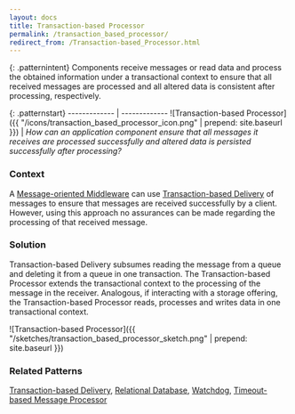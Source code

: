 ```yaml
---
layout: docs
title: Transaction-based Processor
permalink: /transaction_based_processor/
redirect_from: /Transaction-based_Processor.html
---
```


{: .patternintent}
Components receive messages or read data and process the obtained information under a transactional context to ensure that all received messages are processed and all altered data is consistent after processing, respectively.

{: .patternstart}
------------- | -------------
![Transaction-based Processor]({{ "/icons/transaction_based_processor_icon.png" | prepend: site.baseurl }})  | *How can an application component ensure that all messages it receives are processed successfully and altered data is persisted successfully after processing?*

### Context
A [Message-oriented Middleware](/message_oriented_middleware/) can use [Transaction-based Delivery](/transaction_based_delivery/) of messages to ensure that messages are received successfully by a client. However, using this approach no assurances can be made regarding the processing of that received message.

### Solution
Transaction-based Delivery subsumes reading the message from a queue and deleting it from a queue in one transaction. The Transaction-based Processor extends the transactional context to the processing of the message in the receiver. Analogous, if interacting with a storage offering, the Transaction-based Processor reads, processes and writes data in one transactional context.
 
![Transaction-based Processor]({{ "/sketches/transaction_based_processor_sketch.png" | prepend: site.baseurl }})

### Related Patterns
[Transaction-based Delivery](/transaction_based_delivery/), [Relational Database](/relational_database/), [Watchdog](/watchdog/), [Timeout-based Message Processor](/timeout_based_message_processor/)
